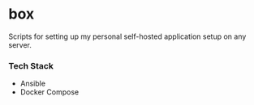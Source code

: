# box
Scripts for setting up my personal self-hosted application setup on any server. 

### Tech Stack
* Ansible
* Docker Compose
